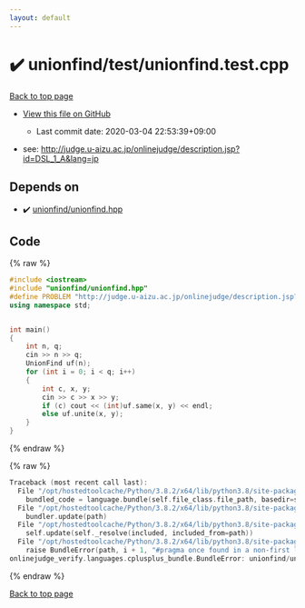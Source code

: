 ```yaml
---
layout: default
---
```


<!-- mathjax config similar to math.stackexchange -->
<script type="text/javascript" async
  src="https://cdnjs.cloudflare.com/ajax/libs/mathjax/2.7.5/MathJax.js?config=TeX-MML-AM_CHTML">
</script>
<script type="text/x-mathjax-config">
  MathJax.Hub.Config({
    TeX: { equationNumbers: { autoNumber: "AMS" }},
    tex2jax: {
      inlineMath: [ ['$','$'] ],
      processEscapes: true
    },
    "HTML-CSS": { matchFontHeight: false },
    displayAlign: "left",
    displayIndent: "2em"
  });
</script>

<script type="text/javascript" src="https://cdnjs.cloudflare.com/ajax/libs/jquery/3.4.1/jquery.min.js"></script>
<script src="https://cdn.jsdelivr.net/npm/jquery-balloon-js@1.1.2/jquery.balloon.min.js" integrity="sha256-ZEYs9VrgAeNuPvs15E39OsyOJaIkXEEt10fzxJ20+2I=" crossorigin="anonymous"></script>
<script type="text/javascript" src="../../../assets/js/copy-button.js"></script>
<link rel="stylesheet" href="../../../assets/css/copy-button.css" />


# :heavy_check_mark: unionfind/test/unionfind.test.cpp

<a href="../../../index.html">Back to top page</a>

* <a href="{{ site.github.repository_url }}/blob/master/unionfind/test/unionfind.test.cpp">View this file on GitHub</a>
    - Last commit date: 2020-03-04 22:53:39+09:00


* see: <a href="http://judge.u-aizu.ac.jp/onlinejudge/description.jsp?id=DSL_1_A&lang=jp">http://judge.u-aizu.ac.jp/onlinejudge/description.jsp?id=DSL_1_A&lang=jp</a>


## Depends on

* :heavy_check_mark: <a href="../../../library/unionfind/unionfind.hpp.html">unionfind/unionfind.hpp</a>


## Code

<a id="unbundled"></a>
{% raw %}
```cpp
#include <iostream>
#include "unionfind/unionfind.hpp"
#define PROBLEM "http://judge.u-aizu.ac.jp/onlinejudge/description.jsp?id=DSL_1_A&lang=jp"
using namespace std;


int main()
{
    int n, q;
    cin >> n >> q;
    UnionFind uf(n);
    for (int i = 0; i < q; i++)
    {
        int c, x, y;
        cin >> c >> x >> y;
        if (c) cout << (int)uf.same(x, y) << endl;
        else uf.unite(x, y);
    }
}

```
{% endraw %}

<a id="bundled"></a>
{% raw %}
```cpp
Traceback (most recent call last):
  File "/opt/hostedtoolcache/Python/3.8.2/x64/lib/python3.8/site-packages/onlinejudge_verify/docs.py", line 347, in write_contents
    bundled_code = language.bundle(self.file_class.file_path, basedir=self.cpp_source_path)
  File "/opt/hostedtoolcache/Python/3.8.2/x64/lib/python3.8/site-packages/onlinejudge_verify/languages/cplusplus.py", line 68, in bundle
    bundler.update(path)
  File "/opt/hostedtoolcache/Python/3.8.2/x64/lib/python3.8/site-packages/onlinejudge_verify/languages/cplusplus_bundle.py", line 182, in update
    self.update(self._resolve(included, included_from=path))
  File "/opt/hostedtoolcache/Python/3.8.2/x64/lib/python3.8/site-packages/onlinejudge_verify/languages/cplusplus_bundle.py", line 115, in update
    raise BundleError(path, i + 1, "#pragma once found in a non-first line")
onlinejudge_verify.languages.cplusplus_bundle.BundleError: unionfind/unionfind.hpp: line 2: #pragma once found in a non-first line

```
{% endraw %}

<a href="../../../index.html">Back to top page</a>

